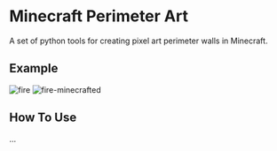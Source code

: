 # Minecraft Perimeter Art
A set of python tools for creating pixel art perimeter walls in Minecraft.

## Example
![fire](https://user-images.githubusercontent.com/30124354/119706448-e0ea1e00-be51-11eb-8d02-6b1a29493329.png)
![fire-minecrafted](https://user-images.githubusercontent.com/30124354/119706460-e47da500-be51-11eb-8f4c-f296f2af340f.png)


## How To Use
...

